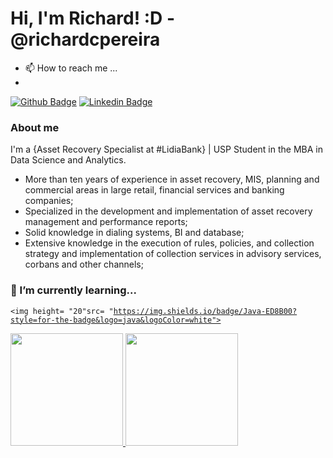 <!---
richardcpereira/richardcpereira is a ✨ special ✨ repository because its `README.md` (this file) appears on your GitHub profile.
You can click the Preview link to take a look at your changes.
--->



# Hi, I'm Richard! :D - @richardcpereira

- 📫 How to reach me ...
- 
[![Github Badge](https://img.shields.io/badge/-Github-000?style=flat-square&logo=Github&logoColor=white&link=https://github.com/richardcpereira)](https://github.com/richardcpereira)
[![Linkedin Badge](https://img.shields.io/badge/-LinkedIn-blue?style=flat-square&logo=Linkedin&logoColor=white&link=https://www.linkedin.com/in/richardcpereira/)](https://www.linkedin.com/in/richardcpereira/)

### About me
I'm a {Asset Recovery Specialist at #LidiaBank} | USP Student in the MBA in Data Science and Analytics.

* More than ten years of experience in asset recovery, MIS, planning and commercial areas in large retail, financial services and banking companies;
* Specialized in the development and implementation of asset recovery management and performance reports;
* Solid knowledge in dialing systems, BI and database;
* Extensive knowledge in the execution of rules, policies, and collection strategy and implementation of collection services in advisory services, corbans and other channels;

### 🌱 I’m currently learning...

<code><img height= "20"src= "https://img.shields.io/badge/Java-ED8B00?style=for-the-badge&logo=java&logoColor=white"></code>

<div>
<a href="https://github.com/seu-usuário-aqui">
<img height="180em" src="https://github-readme-stats.vercel.app/api/top-langs/?username=richardcpereira&layout=compact&langs_count=7&theme=dracula"/>
<img height="180em" src="https://github-readme-stats.vercel.app/api?username=richardcpereira&show_icons=true&theme=dracula&include_all_commits=true&count_private=true"/>
</div>
